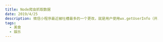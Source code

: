 ```yaml
---
title: Node爬虫抓取数据
date: 2019/4/25
description: 微信小程序最近被吐槽最多的一个更改，就是用户使用wx.getUserInfo（开发和体验版）时不会弹出授权，正式版不受影响。现在授权方式是需要引导用户点击一个授权按钮，然后再弹出授权。我最近围绕这个做了一些研究，来看看我是如何做好这个授权。
tags:
  - 美食
  - 娱乐
---
```


